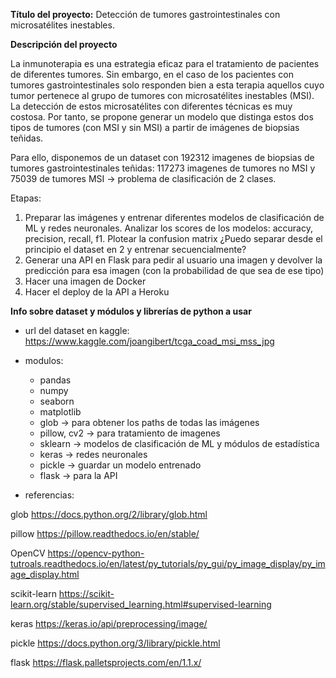 **Título del proyecto:** Detección de tumores gastrointestinales con microsatélites inestables.

**Descripción del proyecto**

La inmunoterapia es una estrategia eficaz para el tratamiento de pacientes de diferentes tumores. Sin embargo, en el caso de los pacientes con tumores gastrointestinales solo responden bien a esta terapia aquellos cuyo tumor pertenece al grupo de tumores con microsatélites inestables (MSI).
La detección de estos microsatélites con diferentes técnicas es muy costosa. Por tanto, se propone generar un modelo que distinga estos dos tipos de tumores (con MSI y sin MSI) a partir de imágenes de biopsias teñidas.

Para ello, disponemos de un dataset con 192312 imagenes de biopsias de tumores gastrointestinales teñidas: 117273 imagenes de tumores no MSI y 75039 de tumores MSI → problema de clasificación de 2 clases.

Etapas:

1) Preparar las imágenes y entrenar diferentes modelos de clasificación de ML y redes neuronales. Analizar los scores de los modelos: accuracy, precision, recall, f1.
Plotear la confusion matrix
¿Puedo separar desde el principio el dataset en 2 y entrenar secuencialmente?
2) Generar una API en Flask para pedir al usuario una imagen y devolver la predicción para esa imagen (con la probabilidad de que sea de ese tipo)
3) Hacer una imagen de Docker
4) Hacer el deploy de la API a Heroku

**Info sobre dataset y módulos y librerías de python a usar**

- url del dataset en kaggle: https://www.kaggle.com/joangibert/tcga_coad_msi_mss_jpg

- modulos:
    - pandas
    - numpy
    - seaborn 
    - matplotlib
    - glob → para obtener los paths de todas las imágenes 
    - pillow, cv2 → para tratamiento de imagenes
    - sklearn → modelos de clasificación de ML y módulos de estadística
    - keras → redes neuronales
    - pickle → guardar un modelo entrenado
    - flask → para la API

- referencias:

glob  https://docs.python.org/2/library/glob.html

pillow https://pillow.readthedocs.io/en/stable/

OpenCV https://opencv-python-tutroals.readthedocs.io/en/latest/py_tutorials/py_gui/py_image_display/py_image_display.html

scikit-learn https://scikit-learn.org/stable/supervised_learning.html#supervised-learning

keras https://keras.io/api/preprocessing/image/

pickle https://docs.python.org/3/library/pickle.html

flask https://flask.palletsprojects.com/en/1.1.x/
